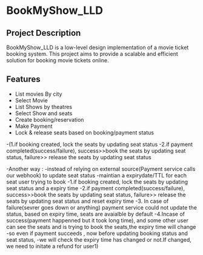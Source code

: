 # BookMyShow_LLD

## Project Description
BookMyShow_LLD is a low-level design implementation of a movie ticket booking system. This project aims to provide a scalable and efficient solution for booking movie tickets online.

## Features
- List movies By city
- Select Movie
- List Shows by theatres
- Select Show and seats
- Create booking/reservation
- Make Payment
- Lock & release seats based on booking/payment status

-(1.if booking created, lock the seats by updating seat status
-2.if payment completed(success/failure), success>>book the seats by updating seat status, failure>> release the seats by updating seat status

-Another way :
-instead of relying on external source(Payment service calls our webhook) to update seat status
-maintian a expirydate/TTL for each seat user trying to book
-1.if booking created, lock the seats by updating seat status and a expiry time
-2.if payment completed(success/failure), success>>book the seats by updating seat status, failure>> release the seats by updating seat status and reset expiry time
-3. In case of failure(sevrer goes down or anything) payment service could not update the status, based on expiry time, seats are avaialble by default 
-4.Incase of success(payment happenned but it took long time), and some other user can see the seats and is trying to book the seats,the expiry time will change
-so even if payment succeeds , now before updating booking status and seat status, 
-we will check the expiry time has changed or not.If changed, we need to initate a refund for user1)